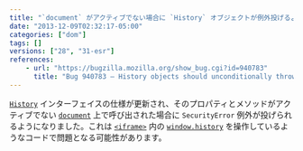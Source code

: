 ```yaml
---
title: "`document` がアクティブでない場合に `History` オブジェクトが例外投げるようになりました"
date: "2013-12-09T02:32:17-05:00"
categories: ["dom"]
tags: []
versions: ["28", "31-esr"]
references:
    - url: "https://bugzilla.mozilla.org/show_bug.cgi?id=940783"
      title: "Bug 940783 – History objects should unconditionally throw if their inner is not current"
---
```

[`History`](https://developer.mozilla.org/docs/Web/API/History) インターフェイスの仕様が更新され、そのプロパティとメソッドがアクティブでない [`document`](https://developer.mozilla.org/docs/Web/API/document) 上で呼び出された場合に `SecurityError` 例外が投げられるようになりました。これは [`<iframe>`](https://developer.mozilla.org/docs/Web/HTML/Element/iframe) 内の [`window.history`](https://developer.mozilla.org/docs/Web/API/window.history) を操作しているようなコードで問題となる可能性があります。
